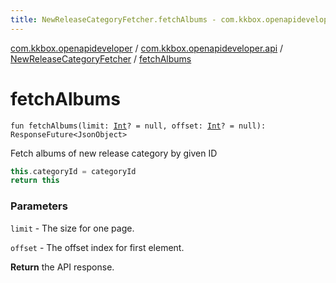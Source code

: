 ```yaml
---
title: NewReleaseCategoryFetcher.fetchAlbums - com.kkbox.openapideveloper
---
```


[com.kkbox.openapideveloper](../../index.html) / [com.kkbox.openapideveloper.api](../index.html) / [NewReleaseCategoryFetcher](index.html) / [fetchAlbums](.)

# fetchAlbums

`fun fetchAlbums(limit: `[`Int`](https://kotlinlang.org/api/latest/jvm/stdlib/kotlin/-int/index.html)`? = null, offset: `[`Int`](https://kotlinlang.org/api/latest/jvm/stdlib/kotlin/-int/index.html)`? = null): ResponseFuture<JsonObject>`

Fetch albums of new release category by given ID

``` kotlin
this.categoryId = categoryId
return this
```

### Parameters

`limit` - The size for one page.

`offset` - The offset index for first element.

**Return**
the API response.

